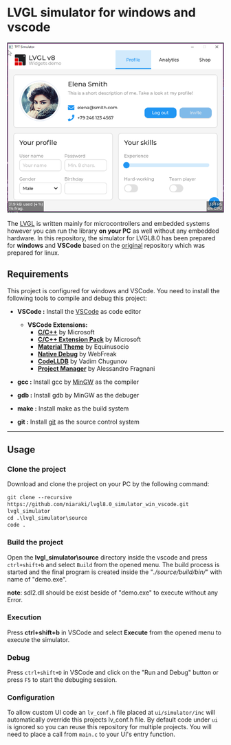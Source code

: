 # LVGL simulator for windows and vscode

![Running Simulator](running_simulator.png?raw=true "Running Simulator")

The [LVGL](https://github.com/lvgl/lvgl) is written mainly for microcontrollers and embedded systems however you can run the library **on your PC** as well without any embedded hardware.
In this repository, the simulator for LVGL8.0 has been prepared for **windows** and **VSCode** based on the [original](https://github.com/lvgl/lv_port_pc_VSCode) repository which was prepared for linux.

## Requirements

This project is configured for windows and VSCode. You need to install the following tools to compile and debug this project:

- **VSCode :** Install the [VSCode](https://code.visualstudio.com/download) as code editor

  - **VSCode Extensions:**
    - [**C/C++**](https://marketplace.visualstudio.com/items?itemName=ms-vscode.cpptools) by Microsoft
    - [**C/C++ Extension Pack**](https://marketplace.visualstudio.com/items?itemName=ms-vscode.cpptools-extension-pack) by Microsoft
    - [**Material Theme**](https://marketplace.visualstudio.com/items?itemName=Equinusocio.vsc-material-theme) by Equinusocio
    - [**Native Debug**](https://marketplace.visualstudio.com/items?itemName=webfreak.debug) by WebFreak
    - [**CodeLLDB**](https://marketplace.visualstudio.com/items?itemName=vadimcn.vscode-lldb) by Vadim Chugunov
    - [**Project Manager**](https://marketplace.visualstudio.com/items?itemName=alefragnani.project-manager) by Alessandro Fragnani

- **gcc :** Install gcc by [MinGW](https://www.mingw-w64.org/downloads/#mingw-builds) as the compiler
- **gdb :** Install gdb by MinGW as the debuger
- **make :** Install make as the build system
- **git :** Install [git](https://git-scm.com/download/win) as the source control system

---

## Usage

### Clone the project

Download and clone the project on your PC by the following command:

```
git clone --recursive https://github.com/niaraki/lvgl8.0_simulator_win_vscode.git lvgl_simulator
cd .\lvgl_simulator\source
code .
```

### Build the project

Open the **lvgl_simulator\source** directory inside the vscode and press `ctrl+shift+b` and select `Build` from the opened menu. The build process is started and the final program is created inside the "_./source/build/bin/_" with name of "demo.exe".

**note**: sdl2.dll should be exist beside of "demo.exe" to execute without any Error.

### Execution

Press **ctrl+shift+b** in VSCode and select **Execute** from the opened menu to execute the simulator.

### Debug

Press `ctrl+shift+D` in VSCode and click on the "Run and Debug" button or press `F5` to start the debuging session.

### Configuration

To allow custom UI code an `lv_conf.h` file placed at `ui/simulator/inc` will automatically override this projects lv_conf.h file. By default code under `ui` is ignored so you can reuse this repository for multiple projects. You will need to place a call from `main.c` to your UI's entry function.
